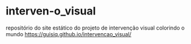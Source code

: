 # interven-o_visual
repositório do site estático do projeto de intervenção visual colorindo o mundo 
https://guisiq.github.io/intervencao_visual/ 

